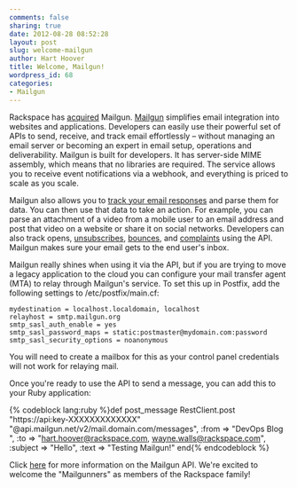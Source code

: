 ```yaml
---
comments: false
sharing: true
date: 2012-08-28 08:52:28
layout: post
slug: welcome-mailgun
author: Hart Hoover
title: Welcome, Mailgun!
wordpress_id: 68
categories:
- Mailgun
---
```




Rackspace has [acquired](http://www.rackspace.com/blog/we-are-acquiring-mailgun/) Mailgun. [Mailgun](http://www.mailgun.com/) simplifies email integration into websites and applications. Developers can easily use their powerful set of APIs to send, receive, and track email effortlessly – without managing an email server or becoming an expert in email setup, operations and deliverability. Mailgun is built for developers. It has server-side MIME assembly, which means that no libraries are required. The service allows you to receive event notifications via a webhook, and everything is priced to scale as you scale.
<!-- more -->
Mailgun also allows you to [track your email responses](http://blog.mailgun.net/post/22292787994/tracking-replies-in-mailgun-or-any-other-email) and parse them for data. You can then use that data to take an action. For example, you can parse an attachment of a video from a mobile user to an email address and post that video on a website or share it on social networks. Developers can also track opens, [unsubscribes](http://documentation.mailgun.net/api-unsubscribes.html), [bounces](http://documentation.mailgun.net/api-bounces.html), and [complaints](http://documentation.mailgun.net/api-complaints.html) using the API. Mailgun makes sure your email gets to the end user's inbox.

Mailgun really shines when using it via the API, but if you are trying to move a legacy application to the cloud you can configure your mail transfer agent (MTA) to relay through Mailgun's service. To set this up in Postfix, add the following settings to /etc/postfix/main.cf:

    
    mydestination = localhost.localdomain, localhost
    relayhost = smtp.mailgun.org
    smtp_sasl_auth_enable = yes
    smtp_sasl_password_maps = static:postmaster@mydomain.com:password
    smtp_sasl_security_options = noanonymous


You will need to create a mailbox for this as your control panel credentials will not work for relaying mail.

Once you're ready to use the API to send a message, you can add this to your Ruby application:

{% codeblock lang:ruby %}def post_message
  RestClient.post "https://api:key-XXXXXXXXXXXXX"\
  "@api.mailgun.net/v2/mail.domain.com/messages",
  :from => "DevOps Blog ",
  :to => "hart.hoover@rackspace.com, wayne.walls@rackspace.com",
  :subject => "Hello",
  :text => "Testing Mailgun!"
end{% endcodeblock %}

Click [here](http://documentation.mailgun.net/api-intro.html) for more information on the Mailgun API. We're excited to welcome the "Mailgunners" as members of the Rackspace family!
